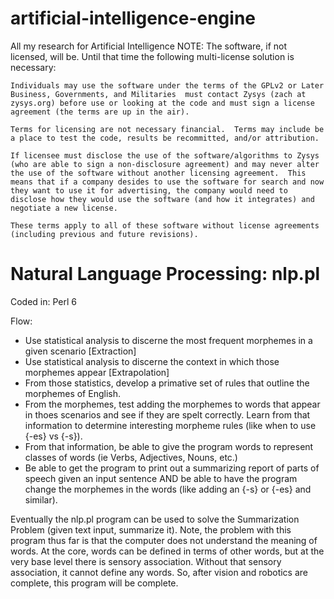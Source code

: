 artificial-intelligence-engine
==============================

All my research for Artificial Intelligence
NOTE: The software, if not licensed, will be.  Until that time the following multi-license solution is necessary:

    Individuals may use the software under the terms of the GPLv2 or Later
    Business, Governments, and Militaries  must contact Zysys (zach at zysys.org) before use or looking at the code and must sign a license agreement (the terms are up in the air).

    Terms for licensing are not necessary financial.  Terms may include be a place to test the code, results be recommitted, and/or attribution.

    If licensee must disclose the use of the software/algorithms to Zysys (who are able to sign a non-disclosure agreement) and may never alter the use of the software without another licensing agreement.  This means that if a company desides to use the software for search and now they want to use it for advertising, the company would need to disclose how they would use the software (and how it integrates) and negotiate a new license.

    These terms apply to all of these software without license agreements (including previous and future revisions).

Natural Language Processing: nlp.pl
===================================
Coded in: Perl 6

Flow:
* Use statistical analysis to discerne the most frequent morphemes in a given scenario [Extraction]
* Use statistical analysis to discerne the context in which those morphemes appear [Extrapolation]
* From those statistics, develop a primative set of rules that outline the morphemes of English.
* From the morphemes, test adding the morphemes to words that appear in thoes scenarios and see if they are spelt correctly.  Learn from that information to determine interesting morpheme rules (like when to use {-es} vs {-s}).
* From that information, be able to give the program words to represent classes of words (ie Verbs, Adjectives, Nouns, etc.)
* Be able to get the program to print out a summarizing report of parts of speech given an input sentence AND be able to have the program change the morphemes in the words (like adding an {-s} or {-es} and similar).


Eventually the nlp.pl program can be used to solve the Summarization Problem (given text input, summarize it).  Note, the problem with this program thus far is that the computer does not understand the meaning of words.  At the core, words can be defined in terms of other words, but at the very base level there is sensory association.  Without that sensory association, it cannot define any words.  So, after vision and robotics are complete, this program will be complete.
